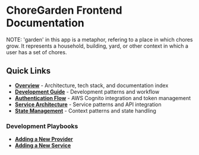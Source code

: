# ChoreGarden Frontend Documentation

NOTE: 'garden' in this app is a metaphor, refering to a place in which chores grow. It represents a household, building, yard, or other context in which a user has a set of chores.

## Quick Links

- **[Overview](overview.md)** - Architecture, tech stack, and documentation index
- **[Development Guide](development.md)** - Development patterns and workflow
- **[Authentication Flow](authentication_flow.md)** - AWS Cognito integration and token management
- **[Service Architecture](service_architecture.md)** - Service patterns and API integration
- **[State Management](state_management.md)** - Context patterns and state handling

### Development Playbooks

- **[Adding a New Provider](development_playbooks/adding_provider.md)**
- **[Adding a New Service](development_playbooks/adding_service.md)**
